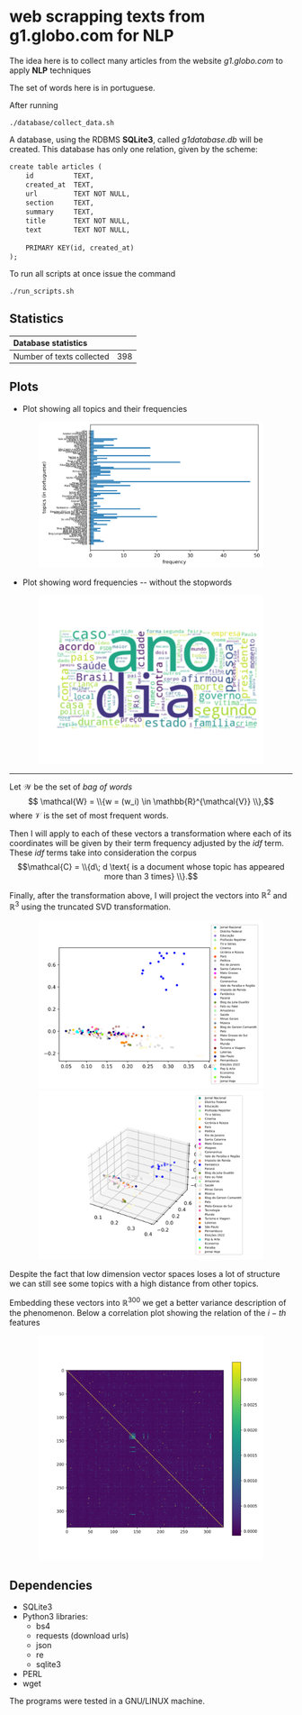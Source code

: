 # web scrapping texts from g1.globo.com for NLP

The idea here is to collect many articles from the website
<em>g1.globo.com</em> to apply <strong>NLP</strong> techniques

The set of words here is in portuguese.

After running
```
./database/collect_data.sh
```
A database, using the RDBMS <strong>SQLite3</strong>, called
<em>g1database.db</em> will be created. This database
has only one relation, given by the scheme:
```
create table articles (
    id          TEXT,
    created_at  TEXT, 
    url         TEXT NOT NULL,
    section     TEXT,
    summary     TEXT,
    title       TEXT NOT NULL,
    text        TEXT NOT NULL,

    PRIMARY KEY(id, created_at)
);
```

To run all scripts at once issue the command
```
./run_scripts.sh
```

## Statistics
| **Database statistics**   |      |
| :---                      | :--- |
| Number of texts collected | 398 |

## Plots

+ Plot showing all topics and their frequencies
<div align='center'>
    <img src='imgs/topic_trends.svg'
         width='400px'
         alt='topic trends image'
    />
</div>

+ Plot showing word frequencies -- without the stopwords
<div align='center'>
    <img src='imgs/wordcloud.svg'
         width='400px'
         alt='wordcloud image'
    />
</div>

---

Let $\mathcal{W}$ be the set of <em>bag of words</em>
$$ \mathcal{W} = \\{w = (w_i) \in \mathbb{R}^{\mathcal{V}} \\},$$
where $\mathcal{V}$ is the set of most frequent words. 

Then I will apply to each of these vectors a transformation where
each of its coordinates will be given by their term frequency adjusted
by the <em>idf</em> term. These <em>idf</em> terms take into consideration
the corpus 
$$\mathcal{C} = \\{d\; d \text{ is a document whose topic has appeared more than 3 times} \\}.$$

Finally, after the transformation above,  I will project the vectors into 
$\mathbb{R}^2$ and
$\mathbb{R}^3$ using the truncated SVD transformation.
<div align='center'>
    <img src='imgs/docs_embedded_in_R2.svg'
         width='400px'
         alt='R2 image'
    />
    <img src='imgs/docs_embedded_in_R3.svg'
         width='400px'
         alt='R3 image'
    />
</div>

Despite the fact that low dimension vector spaces loses a lot of structure we 
can still see some topics with a high distance from other topics.

Embedding these vectors into $\mathbb{R}^{300}$ we get a better
variance description of the phenomenon. Below a correlation plot 
showing the relation of the $i-th$ features
<div align='center'>
    <img src='imgs/corr_color_map.svg'
         width='400px'
         alt='correlation map image'
    />
</div>

## Dependencies
+ SQLite3
+ Python3 libraries:
    - bs4 
    - requests (download urls)
    - json
    - re
    - sqlite3
+ PERL
+ wget

The programs were tested in a GNU/LINUX machine.

